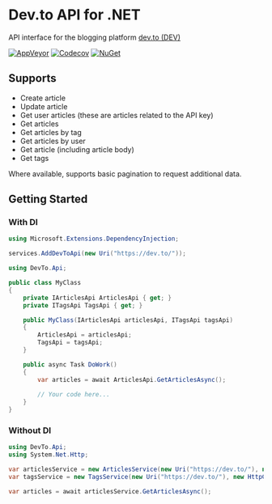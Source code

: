 # Dev.to API for .NET
API interface for the blogging platform [dev.to (DEV)](https://dev.to/)

[![AppVeyor](https://img.shields.io/appveyor/ci/Turnerj/devto-dotnet/master.svg)](https://ci.appveyor.com/project/Turnerj/devto-dotnet)
[![Codecov](https://img.shields.io/codecov/c/github/turnerj/devto-dotnet/master.svg)](https://codecov.io/gh/turnerj/devto-dotnet)
[![NuGet](https://img.shields.io/nuget/v/DevTo.Api.svg)](https://www.nuget.org/packages/DevTo.Api)

## Supports
- Create article
- Update article
- Get user articles (these are articles related to the API key)
- Get articles
- Get articles by tag
- Get articles by user
- Get article (including article body)
- Get tags

Where available, supports basic pagination to request additional data.

## Getting Started

### With DI

```csharp
using Microsoft.Extensions.DependencyInjection;

services.AddDevToApi(new Uri("https://dev.to/"));
```

```csharp
using DevTo.Api;

public class MyClass
{
	private IArticlesApi ArticlesApi { get; }
	private ITagsApi TagsApi { get; }

	public MyClass(IArticlesApi articlesApi, ITagsApi tagsApi)
	{
		ArticlesApi = articlesApi;
		TagsApi = tagsApi;
	}

	public async Task DoWork()
	{
		var articles = await ArticlesApi.GetArticlesAsync();
		
		// Your code here...
	}
}
```

### Without DI

```csharp
using DevTo.Api;
using System.Net.Http;

var articlesService = new ArticlesService(new Uri("https://dev.to/"), new HttpClient());
var tagsService = new TagsService(new Uri("https://dev.to/"), new HttpClient());

var articles = await articlesService.GetArticlesAsync();
```